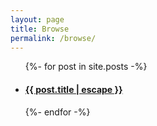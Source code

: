 ```yaml
---
layout: page
title: Browse
permalink: /browse/
---
```

<ul>
    {%- for post in site.posts -%}
    <li>
        <h4>
        <a class="browse-link" href="{{ post.url | relative_url }}">
        {{ post.title | escape }}
        </a>
        </h4>
    </li>
    {%- endfor -%}
</ul>
